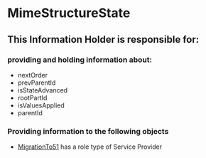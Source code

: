 # MimeStructureState
## This Information Holder is responsible for:
### providing and holding information about: 
* nextOrder
* prevParentId
* isStateAdvanced
* rootPartId
* isValuesApplied
* parentId
### Providing information to the following objects 
* [MigrationTo51](../ServiceProviders/MigrationTo51.md) has a role type of Service Provider

